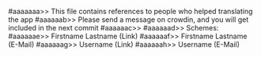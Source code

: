 #aaaaaaa>> This file contains references to people who helped translating the app
#aaaaaab>> Please send a message on crowdin, and you will get included in the next commit
#aaaaaac>>
#aaaaaad>> Schemes:
#aaaaaae>>   Firstname Lastname (Link)
#aaaaaaf>>   Firstname Lastname (E-Mail)
#aaaaaag>>   Username (Link)
#aaaaaah>>   Username (E-Mail)
